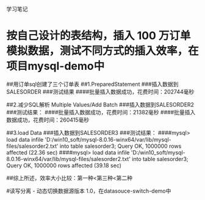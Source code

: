 学习笔记

# 按自己设计的表结构，插入 100 万订单模拟数据，测试不同方式的插入效率，在项目mysql-demo中
##用订单sql创建了三个订单表
##1.PreparedStatement 
###插入数据到SALESORDER
###测试结果
####批量插入数据成功，花费时间：202744毫秒

##2.减少SQL解析 Multiple Values/Add Batch 
###插入数据到SALESORDER2
###测试结果：
####批量插入数据成功，花费时间：21382毫秒
####批量插入数据成功，花费时间：260415毫秒

##3.load Data 
###插入数据到SALESORDER3
###测试结果：
####mysql> load data infile 'D:/win10_soft/mysql-8.0.16-winx64/var/lib/mysql-files/salesorder2.txt' into table salesorder3;
Query OK, 1000000 rows affected (22.36 sec)
####mysql> load data infile 'D:/win10_soft/mysql-8.0.16-winx64/var/lib/mysql-files/salesorder2.txt' into table salesorder3;
Query OK, 1000000 rows affected (39.18 sec)

##综上所述，效率大小比较：第一种<第三种<第二种

#读写分离 - 动态切换数据源版本 1.0，在datasouce-switch-demo中


